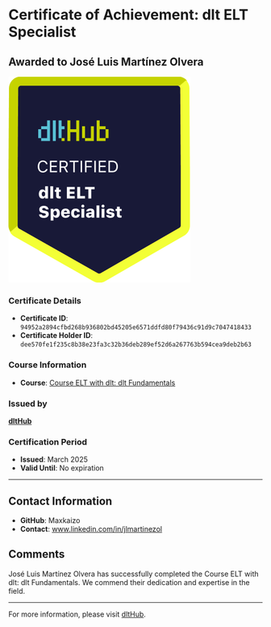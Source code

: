 
# Certificate of Achievement: dlt ELT Specialist

## Awarded to **José Luis Martínez Olvera**

![Course Image](../badges/dlt_ELT_specialist.png)

### Certificate Details
- **Certificate ID**: `94952a2894cfbd268b936802bd45205e6571ddfd80f79436c91d9c7047418433`
- **Certificate Holder ID**: `dee570fe1f235c8b38e23fa3c32b36deb289ef52d6a267763b594cea9deb2b63`

### Course Information
- **Course**: [Course ELT with dlt: dlt Fundamentals](https://github.com/dlt-hub/dlthub-education/tree/main/courses/dlt_fundamentals_dec_2024)

### Issued by
[**dltHub**](https://dlthub.com/) 

### Certification Period
- **Issued**: March 2025
- **Valid Until**: No expiration

---

## Contact Information
- **GitHub**: Maxkaizo
- **Contact**: www.linkedin.com/in/jlmartinezol

## Comments
José Luis Martínez Olvera has successfully completed the Course ELT with dlt: dlt Fundamentals. We commend their dedication and expertise in the field.

---

For more information, please visit [dltHub](https://dlthub.com/).
    